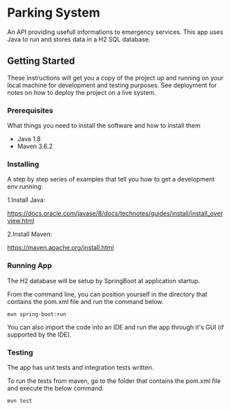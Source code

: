 # Parking System
An API providing usefull informations to emergency services.
This app uses Java to run and stores data in a H2 SQL database.

## Getting Started

These instructions will get you a copy of the project up and running on your local machine for development and testing purposes. See deployment for notes on how to deploy the project on a live system.

### Prerequisites

What things you need to install the software and how to install them

- Java 1.8
- Maven 3.6.2

### Installing

A step by step series of examples that tell you how to get a development env running:

1.Install Java:

https://docs.oracle.com/javase/8/docs/technotes/guides/install/install_overview.html

2.Install Maven:

https://maven.apache.org/install.html

### Running App

The H2 database will be setup by SpringBoot at application startup.

From the command line, you can position yourself in the directory that contains the pom.xml file and run the command below.

`mvn spring-boot:run`

You can also import the code into an IDE and run the app through it's GUI (if supported by the IDE).

### Testing

The app has unit tests and integration tests written.

To run the tests from maven, go to the folder that contains the pom.xml file and execute the below command.

`mvn test`

